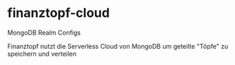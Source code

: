 # finanztopf-cloud
MongoDB Realm Configs

Finanztopf nutzt die Serverless Cloud von MongoDB um geteilte "Töpfe" zu speichern und verteilen
